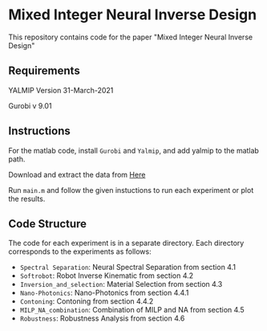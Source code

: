 # Mixed Integer Neural Inverse Design

This repository contains code for the paper "Mixed Integer Neural Inverse Design"

## Requirements
YALMIP Version 31-March-2021

Gurobi v 9.01


## Instructions
For the matlab code, install `Gurobi` and `Yalmip`, and add yalmip to the matlab path.

Download and extract the data from [Here](https://drive.google.com/file/d/1TQIqNVP4qo3L9VL7IBjtCDmYwHqxViAg/view?usp=sharing)

Run `main.m` and follow the given instuctions to run each experiment or plot the results.


## Code Structure

The code for each experiment is in a separate directory. Each directory corresponds to the experiments as follows:

+ `Spectral Separation`: Neural Spectral Separation from section 4.1
+ `Softrobot`: Robot Inverse Kinematic from section 4.2
+ `Inversion_and_selection`: Material Selection from section 4.3
+ `Nano-Photonics`: Nano-Photonics from section 4.4.1
+ `Contoning`: Contoning from section 4.4.2
+ `MILP_NA_combination`: Combination of MILP and NA from section 4.5
+ `Robustness`: Robustness Analysis from section 4.6
